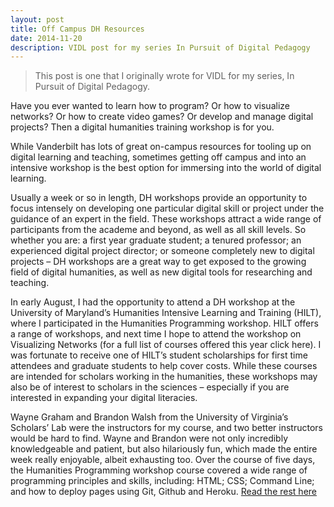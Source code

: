 ```yaml
---
layout: post
title: Off Campus DH Resources
date: 2014-11-20
description: VIDL post for my series In Pursuit of Digital Pedagogy 
---
```

> This post is one that I originally wrote for VIDL for my series, In Pursuit of Digital Pedagogy.

Have you ever wanted to learn how to program? Or how to visualize networks? Or how to create video games? Or develop and manage digital projects?
Then a digital humanities training workshop is for you.

While Vanderbilt has lots of great on-campus resources for tooling up on digital learning and teaching, sometimes getting off campus and into an intensive workshop is the best option for immersing into the world of digital learning.

Usually a week or so in length, DH workshops provide an opportunity to focus intensely on developing one particular digital skill or project under the guidance of an expert in the field. These workshops attract a wide range of participants from the academe and beyond, as well as all skill levels. So whether you are: a first year graduate student; a tenured professor; an experienced digital project director; or someone completely new to digital projects – DH workshops are a great way to get exposed to the growing field of digital humanities, as well as new digital tools for researching and teaching.

In early August, I had the opportunity to attend a DH workshop at the University of Maryland’s Humanities Intensive Learning and Training (HILT), where I participated in the Humanities Programming workshop. HILT offers a range of workshops, and next time I hope to attend the workshop on Visualizing Networks (for a full list of courses offered this year click here). I was fortunate to receive one of HILT’s student scholarships for first time attendees and graduate students to help cover costs. While these courses are intended for scholars working in the humanities, these workshops may also be of interest to scholars in the sciences – especially if you are interested in expanding your digital literacies.

Wayne Graham and Brandon Walsh from the University of Virginia’s Scholars’ Lab were the instructors for my course, and two better instructors would be hard to find. Wayne and Brandon were not only incredibly knowledgeable and patient, but also hilariously fun, which made the entire week really enjoyable, albeit exhausting too. Over the course of five days, the Humanities Programming workshop course covered a wide range of programming principles and skills, including: HTML; CSS; Command Line; and how to deploy pages using Git, Github and Heroku.
 [Read the rest here](https://my.vanderbilt.edu/vidl/2014/11/in-pursuit-of-digital-pedagogy-off-campus-resources-digital-humanities-workshops)
